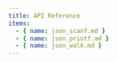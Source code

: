 ```yaml
---
title: API Reference
items:
  - { name: json_scanf.md }
  - { name: json_printf.md }
  - { name: json_walk.md }
---
```

